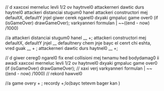 // d
xaxcoxi merneluc levli 1/2 ov haytnvel0
attackerneri dawtic durs haytnel0
attackeri distanciai stugum0 hanel
attackeri constructori mej defaultX, defaultY jnjel
giwer cerek ngarel0
dxyaki gmpaluc game over0 (if (isGameOver) drawGameOver);
varkyanneri formulan | ~~((end - now) /1000)

//a
attackeri distanciai stugum0 hanel __ +;
attackeri constructori mej defaultX, defaultY jnjel __ defaultnery chem jnje bayc el cenrt chi eshta, vred guak __ + ;
attackerneri dawtic durs haytnel0 __  +;

// d
giwer cereg0 ngarel0 fix enel
collisioni mej twnamu hed bodydamag0 ii awadi
xaxcoxi merneluc levli 1/2 ov haytnvel0
dxyaki gmpaluc game over0 (if (isGameOver) drawGameOver); // xaxi verj
varkyanneri formulan | ~~((end - now) /1000) // rekord hawvel0

//a 
game overy + ;
recordy +;lo(bayc tetevm bager kan )

